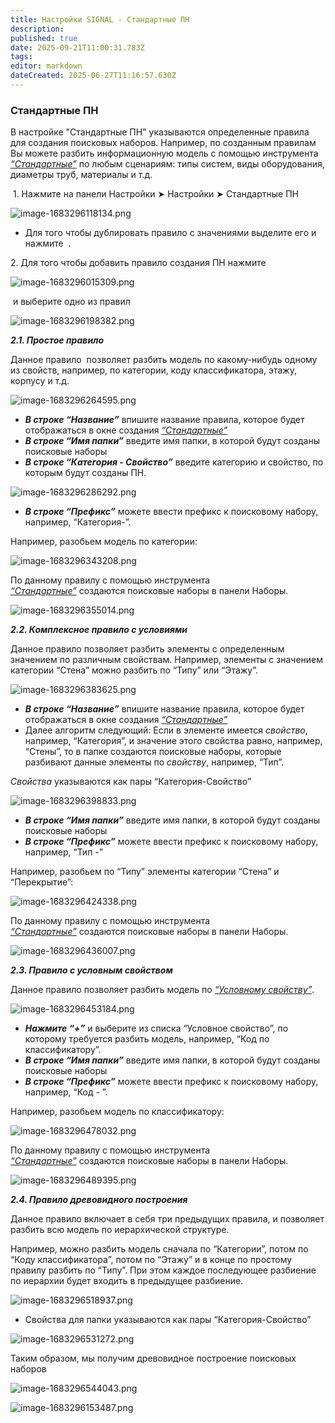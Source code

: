 ```yaml
---
title: Настройки SIGNAL - Стандартные ПН
description: 
published: true
date: 2025-09-21T11:00:31.783Z
tags: 
editor: markdown
dateCreated: 2025-06-27T11:16:57.630Z
---
```


### **Стандартные ПН**

В настройке "Стандартные ПН" указываются определенные правила для создания поисковых наборов. Например, по созданным правилам Вы можете разбить информационную модель с помощью инструмента [_“Стандартные”_](https://wiki.sgnl.pro/ru/tools/tools-work/search-sets-basic) по любым сценариям: типы систем, виды оборудования, диаметры труб, материалы и т.д.

 1. Нажмите на панели Настройки ➤ Настройки ➤ Стандартные ПН

![image-1683296118134.png](https://lh7-rt.googleusercontent.com/docsz/AD_4nXef_Rncj4t-DDsszmdhZAO9_5Npr6we22mFWmrMUG5WsJA6kOeT2rQRM6DyCD95aTKFXC_r8EKBb6fnew5f8IN9XmehwSXoUiymEFf2tdj-PBfQCi1b5ZFHHkKuEAY23eWGBBQSN5JRFx2mLtEd?key=3YqF-xp4RZHSwh8tV_v6MQ)

-   Для того чтобы дублировать правило с значениями выделите его и нажмите  .

2\. Для того чтобы добавить правило создания ПН нажмите 

![image-1683296015309.png](https://lh7-rt.googleusercontent.com/docsz/AD_4nXfV3fWlmD6-C_yeze4bbe7AWdib__ixSZ-loTn6rtLEXUAixX9hiXjBEwBE0NiWi0qYkXYNqmqrCOAy4UHKOwlsQuQrY1PWRQw32Eo2vkBAmeMcVpUp1KbMfnfr6b6hG-ztT_hGcNTMi2VMlC044g?key=3YqF-xp4RZHSwh8tV_v6MQ)

 и выберите одно из правил

![image-1683296198382.png](https://lh7-rt.googleusercontent.com/docsz/AD_4nXcuoa7Zlp6452EtxS6DmuWdszT-MOy3pOkvheSCN1il1F3n40XohFqC-K20CjWLy-sSjIOxG65F2pnWKHD0TXdInrIeyWYUFd2CJHNadrSOJAErzZXDjLRaHz9oqfbGoO84beyZqXezBhuprZ9Z?key=3YqF-xp4RZHSwh8tV_v6MQ)

**_2.1. Простое правило_**

Данное правило  позволяет разбить модель по какому-нибудь одному из свойств, например, по категории, коду классификатора, этажу, корпусу и т.д.

![image-1683296264595.png](https://lh7-rt.googleusercontent.com/docsz/AD_4nXdWrdrVA0nevyPni7dzGVDkGUii1iyqC8H4Ma8G8LYiFHXuzyaYQg8UEB2WueWT4kMZTyuNy2BtMZ1E4DdVua4VBfUbSnFcAdNk8no51vGsDYrTuP1oRqg25TYTgZKZImZuK7CGvMS18B0Pff5fTQ?key=3YqF-xp4RZHSwh8tV_v6MQ)

-   ***В строке “Название”*** впишите название правила, которое будет отображаться в окне создания [_“Стандартные”_](https://wiki.sgnl.pro/ru/tools/tools-work/search-sets-basic)
-   ***В строке “Имя папки”*** введите имя папки, в которой будут созданы поисковые наборы
-   ***В строке “Категория - Свойство”*** введите категорию и свойство, по которым будут созданы ПН.

![image-1683296286292.png](https://lh7-rt.googleusercontent.com/docsz/AD_4nXeGOvkwFOh8ifUES1R3tiKRP0GqFcOg3TZnTRL8gvq48PSaRwLu_BsoqCniKbhuazHkLG4yujmC7K9hk9pc8DJWv2GrB5atKS0KXbNyYsMPaw4MaJbauRyw8brcQGRN9rwsclxojqIbOkhr3wcxEw?key=3YqF-xp4RZHSwh8tV_v6MQ)

-   ***В строке “Префикс”*** можете ввести префикс к поисковому набору, например, “Категория-”.

Например, разобьем модель по категории:

![image-1683296343208.png](https://lh7-rt.googleusercontent.com/docsz/AD_4nXe5CIyhKGC1L9zxbF7QvljhXVDi_BIiqCY5D4gxRCQy4ZuQNwSo9pD5z4ZP8bekEKpNNlNMvkPTYpRO0G-llBw3ylDFk2olhm45Tavoovuw-Y9MSMG_agjxZTwF1jLHVtfJI43WL7WQK1es5kEf?key=3YqF-xp4RZHSwh8tV_v6MQ)

По данному правилу с помощью инструмента [*_“Стандартные”_*](https://wiki.sgnl.pro/ru/tools/tools-work/search-sets-basic) создаются поисковые наборы в панели Наборы.

![image-1683296355014.png](https://lh7-rt.googleusercontent.com/docsz/AD_4nXdl_VT4q59xmuPegqTT6Njy50OvxZL9bYzGgjQ_ucSCWge-rqs7Fcg0qrCLprWgY2SWfsm46hONO8SMcrZwQnVJWairxuIjXEQ6VFkAfuV3qdAUGn1G1X431SW0XtPjRVGfuOwfvS0SUjjIlx9k8g?key=3YqF-xp4RZHSwh8tV_v6MQ)

**_2.2. Комплексное правило с условиями_**

Данное правило позволяет разбить элементы с определенным значением по различным свойствам. Например, элементы с значением категории “Стена” можно разбить по “Типу” или “Этажу”.

![image-1683296383625.png](https://lh7-rt.googleusercontent.com/docsz/AD_4nXcC-qZDe3OUUIKo0cjLJUvF4qpd-kOQngb9WWHPRln2yD0uFRwqY_Wk5CThCYh96i296zATQPuvcPZFSVZC93Mz0NjxlDNIZn15k4NLdlZ8nujudeesyqAy_aTrs3mYAPNP3VTrEbfMcMeyTZcqTw?key=3YqF-xp4RZHSwh8tV_v6MQ)

-   ***В строке “Название”*** впишите название правила, которое будет отображаться в окне создания [_“Стандартные”_](https://wiki.sgnl.pro/ru/tools/tools-work/search-sets-basic)
-   Далее алгоритм следующий: Если в элементе имеется *_свойство_*, например, “Категория”, и значение этого свойства равно, например, “Стены”, то в папке создаются поисковые наборы, которые разбивают данные элементы по *_свойству_*, например, “Тип”.

*_Свойства_* указываются как пары “Категория-Свойство”

![image-1683296398833.png](https://lh7-rt.googleusercontent.com/docsz/AD_4nXfb9L0XZIDWGq8I0ApxTz9OM5PW10dvlJxTmhAW4j5iZguutz6OavNVVhyK-PZJDAur5O8Hg6ArFkcwsQ6CCkDj7pB9JQjrQ1QqN-fcNydrD4LMfkpa6px9hlEhlo8l0ngO-NnlhCSm2x_lNhNQcA?key=3YqF-xp4RZHSwh8tV_v6MQ)

-   ***В строке “Имя папки”*** введите имя папки, в которой будут созданы поисковые наборы
-   ***В строке “Префикс”*** можете ввести префикс к поисковому набору, например, “Тип -”

Например, разобьем по “Типу” элементы категории “Стена” и “Перекрытие”:

![image-1683296424338.png](https://lh7-rt.googleusercontent.com/docsz/AD_4nXcWYXDnd9qticXD4rjov_oiDfDw0dOPj50Q_HiVEzZ1-qNvYG40EyHaaAlmSH21Btsje28fZXjIh1Zsu2posi2GuvnD6_1tKcsltQjfTiHEC0v3W65XNjju3SXtquBxtUFzqrJ_oiOGJa6m2Fw6Xg?key=3YqF-xp4RZHSwh8tV_v6MQ)

По данному правилу с помощью инструмента [_“Стандартные”_](https://wiki.sgnl.pro/ru/tools/tools-work/search-sets-basic) создаются поисковые наборы в панели Наборы.

![image-1683296436007.png](https://lh7-rt.googleusercontent.com/docsz/AD_4nXeoa3RDk2En2951-2vaSq4SmMpkPi3PFIO5qbaLHaco54HspkFWEWPg-y2houmye4fGzlps0UyIY9x7ou7aA5_I-zaAWGj8nELd3eVuPZ-Dor1cmr9aWIB-B4jKxOsB6rOdRTlq2sBOqQHmGKW8?key=3YqF-xp4RZHSwh8tV_v6MQ)

**_2.3. Правило с условным свойством_**

Данное правило позволяет разбить модель по [_“Условному свойству”_](https://wiki.sgnl.pro/ru/tools/tools-work/settings-conditional-properties).

![image-1683296453184.png](https://lh7-rt.googleusercontent.com/docsz/AD_4nXf6_gWcQxWV9Vk7jPPbB1UbqqVEcjqysnHIwtrg-PGR1qqZaVyJXRPW-cnbjKiKNZbDRtmWHeMzFkrTs6UkVf8XHtHuHh0Rii9Xo4MBLXSRxoIzFVIOGLi42lpJmPluuq36Lu9AJ4dI8ea7IUoJDg?key=3YqF-xp4RZHSwh8tV_v6MQ)

-   ***Нажмите “+”*** и выберите из списка “Условное свойство”, по которому требуется разбить модель, например, “Код по классификатору”.
-   ***В строке “Имя папки”*** введите имя папки, в которой будут созданы поисковые наборы
-   ***В строке “Префикс”*** можете ввести префикс к поисковому набору, например, “Код - ”.

Например, разобьем модель по классификатору:

![image-1683296478032.png](https://lh7-rt.googleusercontent.com/docsz/AD_4nXf5BoI0glhgWvEq3ZZmIc23jTNKe7CJcTgDOiAqvc9k0yV444M77ev316Mm9NDtwYFhwp23dclR1gF1k5bx9pfsAovaYSIQije_5VJZgcZIvk0MYI7Jqs9VScJ5MGgAZj1tDABTFPJ1bPkssONnXA?key=3YqF-xp4RZHSwh8tV_v6MQ)

По данному правилу с помощью инструмента [_“Стандартные”_](https://wiki.sgnl.pro/ru/tools/tools-work/search-sets-basic) создаются поисковые наборы в панели Наборы.

![image-1683296489395.png](https://lh7-rt.googleusercontent.com/docsz/AD_4nXfZvTCEq2xBWPBWnJGtgaMUwqBuorZm36drxPmby0DeePdfF9pHb-8Kv6P6O-GyzLI37qesX9TbNpNhcIjijgp0fvsoSufdoZFHJBsPeumd9okUQBRFL3yG5ut4BRqDB95QvrTOtJiATmV928cr?key=3YqF-xp4RZHSwh8tV_v6MQ)

**_2.4. Правило древовидного построения_**

Данное правило включает в себя три предыдущих правила, и позволяет разбить всю модель по иерархической структуре.

Например, можно разбить модель сначала по “Категории”, потом по “Коду классификатора”, потом по “Этажу” и в конце по простому правилу разбить по “Типу”. При этом каждое последующее разбиение по иерархии будет входить в предыдущее разбиение.

![image-1683296518937.png](https://lh7-rt.googleusercontent.com/docsz/AD_4nXdiRzEbZr4FGpCI2MqPFHvtLsJKGY2fylZ3m9VlldOuQvj0QQXOs6ZrkHCWdAnnRxJfX7ITCeEh2u9h_XoQX3TfoguX0WfoVUzTgioYmLML-XXgF5WvMHU_UbtuDLkl49GFixXeuXIMyLNqu8Rp6Q?key=3YqF-xp4RZHSwh8tV_v6MQ)

-   Свойства для папки указываются как пары “Категория-Свойство”

![image-1683296531272.png](https://lh7-rt.googleusercontent.com/docsz/AD_4nXc6t1P5BNM953o5-PX_jPfKChWpc8_b1RmzbLvYoA77kXFdBNrTqtfiA0N9rKNv-yQq5jhhSz2uSTldzHnEok_oc5Xok9TtKGLqtMSmp50q5Vul6uZanyN3sh3RLP70y3Xr3zkXLEu3KNNDH4Ml7g?key=3YqF-xp4RZHSwh8tV_v6MQ)

Таким образом, мы получим древовидное построение поисковых наборов

![image-1683296544043.png](https://lh7-rt.googleusercontent.com/docsz/AD_4nXcvWhMk6YE4PUsp-yxx-F_PnbiOvsGmlBmSuMxWgcVPpVebIThFKRzFGbphVXZ-C0wVSuLEq1LbFAFCuiJOyJusB_EZ3Nz_6MDHeH_3pu_VcpM3czg0NtqnCWAyldoJjnzDvhhdsfE4rWmYKzCa?key=3YqF-xp4RZHSwh8tV_v6MQ)

![image-1683296153487.png](https://lh7-rt.googleusercontent.com/docsz/AD_4nXdNYu012k71B4G2BiR9R4u4PFgwN6aOrkp3JUzd-2a-AX_KaOuHMA0rvQvRMgRd0xx8_v_8a3ww_iAu_zWH0VBD68n1Ug-yh3WzFU6-Ee5vq_Hr8C3erYVb4NUBBBHO1bBZ3IfbaEGqBcAT_mhaZQ?key=3YqF-xp4RZHSwh8tV_v6MQ)